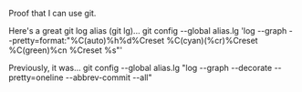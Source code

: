 Proof that I can use git.

Here's a great git log alias (git lg)...
git config --global alias.lg 'log --graph --pretty=format:"%C(auto)%h%d%Creset %C(cyan)(%cr)%Creset %C(green)%cn %Creset %s"'

Previously, it was...
git config --global alias.lg "log --graph --decorate --pretty=oneline --abbrev-commit --all"

